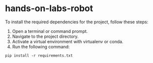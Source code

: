 # hands-on-labs-robot

To install the required dependencies for the project, follow these steps:

1. Open a terminal or command prompt.
2. Navigate to the project directory.
3. Activate a virtual environment with virtualenv or conda.
4. Run the following command:

```pip install -r requirements.txt```
